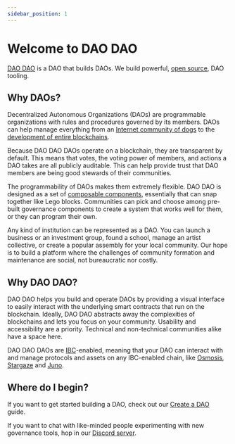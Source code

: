 ```yaml
---
sidebar_position: 1
---
```


# Welcome to DAO DAO

[DAO
DAO](https://daodao.zone/dao/juno10h0hc64jv006rr8qy0zhlu4jsxct8qwa0vtaleayh0ujz0zynf2s2r7v8q)
is a DAO that builds DAOs. We build powerful, [open
source](https://github.com/DA0-DA0), DAO tooling.

## Why DAOs?

Decentralized Autonomous Organizations (DAOs) are programmable organizations
with rules and procedures governed by its members. DAOs can help manage
everything from an [Internet community of
dogs](https://daodao.zone/dao/juno1czh5dy2kxwwt5hlw6rr2q25clj96sheftsdccswg9qe34m3wzgdswmw8ju)
to the [development of entire
blockchains](https://daodao.zone/dao/neutron1suhgf5svhu4usrurvxzlgn54ksxmn8gljarjtxqnapv8kjnp4nrstdxvff/proposals).

Because DAO DAO DAOs operate on a blockchain, they are transparent by default.
This means that votes, the voting power of members, and actions a DAO takes are
all publicly auditable. This can help provide trust that DAO members are being
good stewards of their communities.

The programmability of DAOs makes them extremely flexible. DAO DAO is designed
as a set of [composable
components](https://github.com/DA0-DA0/dao-contracts/wiki/DAO-DAO-Contracts-Design),
essentially that can snap together like Lego blocks. Communities can pick and
choose among pre-built governance components to create a system that works well
for them, or they can program their own.

Any kind of institution can be represented as a DAO. You can launch a business
or an investment group, found a school, manage an artist collective, or create a
popular assembly for your local community. Our hope is to build a platform where
the challenges of community formation and maintenance are social, not
bureaucratic nor costly.

## Why DAO DAO?

DAO DAO helps you build and operate DAOs by providing a visual interface to
easily interact with the underlying smart contracts that run on the blockchain.
Ideally, DAO DAO abstracts away the complexities of blockchains and lets you
focus on your community. Usability and accessibility are a priority. Technical
and non-technical communities alike have a space here.

DAO DAO DAOs are
[IBC](https://www.coinbase.com/cloud/discover/dev-foundations/ibc-protocol)-enabled,
meaning that your DAO can interact with and manage protocols and assets on any
IBC-enabled chain, like [Osmosis](https://osmosis.zone),
[Stargaze](https://stargaze.zone) and [Juno](https://junonetwork.io).

## Where do I begin?

If you want to get started building a DAO, check out our
[Create a DAO](../dao-management/create-a-dao.md) guide.

If you want to chat with like-minded people experimenting with new governance
tools, hop in our [Discord server](https://discord.daodao.zone).
